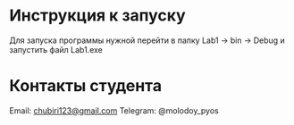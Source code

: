 # Инструкция к запуску
Для запуска программы нужной перейти в папку Lab1 -> bin -> Debug и запустить файл Lab1.exe
# Контакты студента
Email: chubiri123@gmail.com
Telegram: @molodoy_pyos
